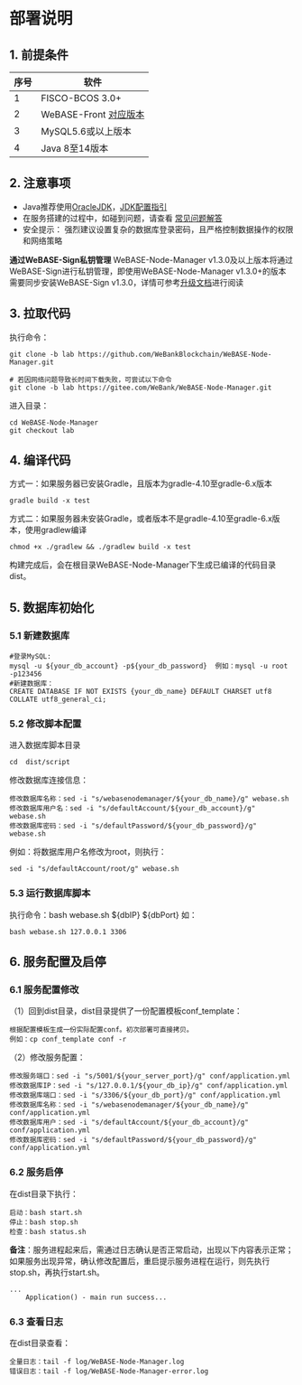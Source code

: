 # 部署说明

## 1. 前提条件

| 序号 | 软件                  |
| ---- | --------------------- |
| 1    | FISCO-BCOS 3.0+        |
| 2    | WeBASE-Front [对应版本](../WeBASE/ChangeLOG.md) |
| 3    | MySQL5.6或以上版本    |
| 4    | Java 8至14版本       |


## 2. 注意事项
*  Java推荐使用[OracleJDK](https://www.oracle.com/technetwork/java/javase/downloads/index.html)，[JDK配置指引](./appendix.html#jdk)
* 在服务搭建的过程中，如碰到问题，请查看 [常见问题解答](./install_FAQ.html)
* 安全提示： 强烈建议设置复杂的数据库登录密码，且严格控制数据操作的权限和网络策略

**通过WeBASE-Sign私钥管理**
WeBASE-Node-Manager v1.3.0及以上版本将通过WeBASE-Sign进行私钥管理，即使用WeBASE-Node-Manager v1.3.0+的版本需要同步安装WeBASE-Sign v1.3.0，详情可参考[升级文档](upgrade.html)进行阅读


## 3. 拉取代码
执行命令：
```shell
git clone -b lab https://github.com/WeBankBlockchain/WeBASE-Node-Manager.git

# 若因网络问题导致长时间下载失败，可尝试以下命令
git clone -b lab https://gitee.com/WeBank/WeBASE-Node-Manager.git
```
进入目录：

```shell
cd WeBASE-Node-Manager
git checkout lab
```

## 4. 编译代码

方式一：如果服务器已安装Gradle，且版本为gradle-4.10至gradle-6.x版本

```shell
gradle build -x test
```

方式二：如果服务器未安装Gradle，或者版本不是gradle-4.10至gradle-6.x版本，使用gradlew编译

```shell
chmod +x ./gradlew && ./gradlew build -x test
```

构建完成后，会在根目录WeBASE-Node-Manager下生成已编译的代码目录dist。


## 5. 数据库初始化
### 5.1 新建数据库
```
#登录MySQL:
mysql -u ${your_db_account} -p${your_db_password}  例如：mysql -u root -p123456
#新建数据库：
CREATE DATABASE IF NOT EXISTS {your_db_name} DEFAULT CHARSET utf8 COLLATE utf8_general_ci;
```

### 5.2 修改脚本配置

进入数据库脚本目录
```shell
cd  dist/script
```

修改数据库连接信息：
```shell
修改数据库名称：sed -i "s/webasenodemanager/${your_db_name}/g" webase.sh
修改数据库用户名：sed -i "s/defaultAccount/${your_db_account}/g" webase.sh
修改数据库密码：sed -i "s/defaultPassword/${your_db_password}/g" webase.sh
```
例如：将数据库用户名修改为root，则执行：
```shell
sed -i "s/defaultAccount/root/g" webase.sh
```

### 5.3 运行数据库脚本
执行命令：bash  webase.sh  ${dbIP}  ${dbPort}
如：

```shell
bash webase.sh 127.0.0.1 3306
```

## 6. 服务配置及启停
### 6.1 服务配置修改
（1）回到dist目录，dist目录提供了一份配置模板conf_template：

```
根据配置模板生成一份实际配置conf。初次部署可直接拷贝。
例如：cp conf_template conf -r
```

（2）修改服务配置：
```shell
修改服务端口：sed -i "s/5001/${your_server_port}/g" conf/application.yml
修改数据库IP：sed -i "s/127.0.0.1/${your_db_ip}/g" conf/application.yml
修改数据库端口：sed -i "s/3306/${your_db_port}/g" conf/application.yml
修改数据库名称：sed -i "s/webasenodemanager/${your_db_name}/g" conf/application.yml
修改数据库用户：sed -i "s/defaultAccount/${your_db_account}/g" conf/application.yml
修改数据库密码：sed -i "s/defaultPassword/${your_db_password}/g" conf/application.yml
```

### 6.2 服务启停
在dist目录下执行：
```shell
启动：bash start.sh
停止：bash stop.sh
检查：bash status.sh
```
**备注**：服务进程起来后，需通过日志确认是否正常启动，出现以下内容表示正常；如果服务出现异常，确认修改配置后，重启提示服务进程在运行，则先执行stop.sh，再执行start.sh。

```
...
	Application() - main run success...
```

### 6.3 查看日志

在dist目录查看：
```shell
全量日志：tail -f log/WeBASE-Node-Manager.log
错误日志：tail -f log/WeBASE-Node-Manager-error.log
```
